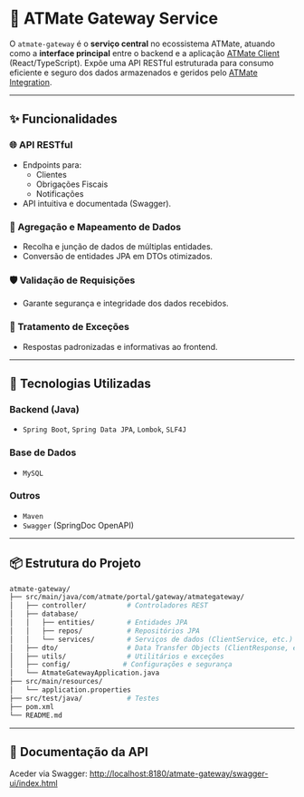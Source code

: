 # 🚪 ATMate Gateway Service



O `atmate-gateway` é o **serviço central** no ecossistema ATMate, atuando como a **interface principal** entre o backend e a aplicação [ATMate Client](https://github.com/ATMate-Portal/atmate-client/) (React/TypeScript). Expõe uma API RESTful estruturada para consumo eficiente e seguro dos dados armazenados e geridos pelo [ATMate Integration](https://github.com/ATMate-Portal/atmate-integration/).

---


## ✨ Funcionalidades

### 🌐 API RESTful

- Endpoints para:
  - Clientes
  - Obrigações Fiscais
  - Notificações
- API intuitiva e documentada (Swagger).

### 🧩 Agregação e Mapeamento de Dados

- Recolha e junção de dados de múltiplas entidades.
- Conversão de entidades JPA em DTOs otimizados.

### 🛡️ Validação de Requisições

- Garante segurança e integridade dos dados recebidos.

### 🚨 Tratamento de Exceções

- Respostas padronizadas e informativas ao frontend.

---

## 🚀 Tecnologias Utilizadas

### Backend (Java)

- `Spring Boot`, `Spring Data JPA`, `Lombok`, `SLF4J`

### Base de Dados

- `MySQL`

### Outros

- `Maven`
- `Swagger` (SpringDoc OpenAPI)

---

## 📦 Estrutura do Projeto

```bash
atmate-gateway/
├── src/main/java/com/atmate/portal/gateway/atmategateway/
│   ├── controller/          # Controladores REST
│   ├── database/
│   │   ├── entities/        # Entidades JPA
│   │   ├── repos/           # Repositórios JPA
│   │   └── services/        # Serviços de dados (ClientService, etc.)
│   ├── dto/                 # Data Transfer Objects (ClientResponse, etc.)
│   ├── utils/               # Utilitários e exceções
│   ├── config/             # Configurações e segurança
│   └── AtmateGatewayApplication.java
├── src/main/resources/
│   └── application.properties
├── src/test/java/           # Testes
├── pom.xml
└── README.md
```

---

## 📄 Documentação da API

Aceder via Swagger: [http://localhost:8180/atmate-gateway/swagger-ui/index.html](http://localhost:8180/atmate-gateway/swagger-ui/index.html)


